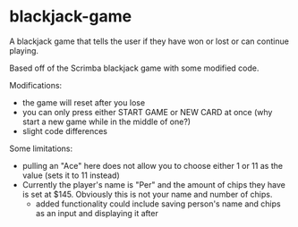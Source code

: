 # blackjack-game

A blackjack game that tells the user if they have won or lost or can continue playing. 

Based off of the Scrimba blackjack game with some modified code.

Modifications:
- the game will reset after you lose
- you can only press either START GAME or NEW CARD at once (why start a new game while in the middle of one?)
- slight code differences

Some limitations: 
- pulling an "Ace" here does not allow you to choose either 1 or 11 as the value (sets it to 11 instead)
- Currently the player's name is "Per" and the amount of chips they have is set at $145. Obviously this is not your name and number of chips.
  - added functionality could include saving person's name and chips as an input and displaying it after
 

 

 
